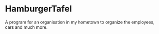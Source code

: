 HamburgerTafel
==============

A program for an organisation in my hometown to organize the employees, cars and much more.

